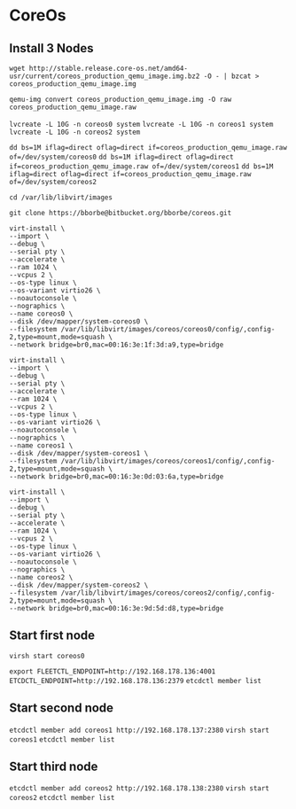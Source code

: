# CoreOs

## Install 3 Nodes

`wget http://stable.release.core-os.net/amd64-usr/current/coreos_production_qemu_image.img.bz2 -O - | bzcat > coreos_production_qemu_image.img`

`qemu-img convert coreos_production_qemu_image.img -O raw coreos_production_qemu_image.raw`

`lvcreate -L 10G -n coreos0 system` 
`lvcreate -L 10G -n coreos1 system` 
`lvcreate -L 10G -n coreos2 system` 

`dd bs=1M iflag=direct oflag=direct if=coreos_production_qemu_image.raw of=/dev/system/coreos0` 
`dd bs=1M iflag=direct oflag=direct if=coreos_production_qemu_image.raw of=/dev/system/coreos1` 
`dd bs=1M iflag=direct oflag=direct if=coreos_production_qemu_image.raw of=/dev/system/coreos2` 

`cd /var/lib/libvirt/images`

`git clone https://bborbe@bitbucket.org/bborbe/coreos.git`

```
virt-install \
--import \
--debug \
--serial pty \
--accelerate \
--ram 1024 \
--vcpus 2 \
--os-type linux \
--os-variant virtio26 \
--noautoconsole \
--nographics \
--name coreos0 \
--disk /dev/mapper/system-coreos0 \
--filesystem /var/lib/libvirt/images/coreos/coreos0/config/,config-2,type=mount,mode=squash \
--network bridge=br0,mac=00:16:3e:1f:3d:a9,type=bridge
```

```
virt-install \
--import \
--debug \
--serial pty \
--accelerate \
--ram 1024 \
--vcpus 2 \
--os-type linux \
--os-variant virtio26 \
--noautoconsole \
--nographics \
--name coreos1 \
--disk /dev/mapper/system-coreos1 \
--filesystem /var/lib/libvirt/images/coreos/coreos1/config/,config-2,type=mount,mode=squash \
--network bridge=br0,mac=00:16:3e:0d:03:6a,type=bridge
```

```
virt-install \
--import \
--debug \
--serial pty \
--accelerate \
--ram 1024 \
--vcpus 2 \
--os-type linux \
--os-variant virtio26 \
--noautoconsole \
--nographics \
--name coreos2 \
--disk /dev/mapper/system-coreos2 \
--filesystem /var/lib/libvirt/images/coreos/coreos2/config/,config-2,type=mount,mode=squash \
--network bridge=br0,mac=00:16:3e:9d:5d:d8,type=bridge
```

## Start first node

`virsh start coreos0`

`export FLEETCTL_ENDPOINT=http://192.168.178.136:4001`
`ETCDCTL_ENDPOINT=http://192.168.178.136:2379`
`etcdctl member list`

## Start second node

`etcdctl member add coreos1 http://192.168.178.137:2380`
`virsh start coreos1`
`etcdctl member list`

## Start third node

`etcdctl member add coreos2 http://192.168.178.138:2380`
`virsh start coreos2`
`etcdctl member list`

